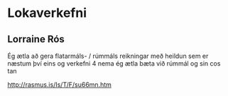 # Lokaverkefni
## Lorraine Rós
Ég ætla að gera flatarmáls- / rúmmáls reikningar með heildun sem er næstum því eins og verkefni 4 nema ég ætla bæta við rúmmál og sin cos tan

http://rasmus.is/Is/T/F/su66mn.htm
